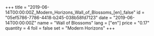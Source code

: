+++
title = "2019-06-14T00:00:00Z_Modern_Horizons_Wall_of_Blossoms_[en]_false"
id = "05ef5786-7786-4418-b245-038b58fd7123"
date = "2019-06-14T00:00:00Z"
name = "Wall of Blossoms"
lang = ["en"]
price = "0.17"
quantity = 4
foil = false
set = "Modern Horizons"
+++
